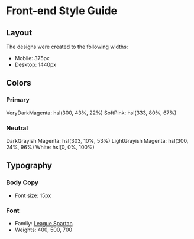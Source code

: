 # Front-end Style Guide

## Layout

The designs were created to the following widths:

- Mobile: 375px
- Desktop: 1440px

## Colors

### Primary

VeryDarkMagenta: hsl(300, 43%, 22%)
SoftPink: hsl(333, 80%, 67%)

### Neutral

DarkGrayish Magenta: hsl(303, 10%, 53%)
LightGrayish Magenta: hsl(300, 24%, 96%)
White: hsl(0, 0%, 100%)

## Typography

### Body Copy

- Font size: 15px

### Font

- Family: [League Spartan](https://fonts.google.com/specimen/League+Spartan)
- Weights: 400, 500, 700
